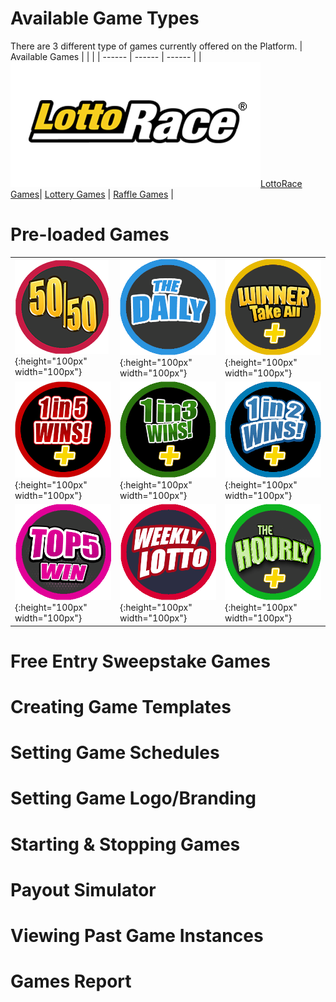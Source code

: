 <!-- TITLE: Games -->
<!-- SUBTITLE: A quick summary of Games -->

# Available Game Types

There are 3 different type of games currently offered on the Platform.
| Available Games | | |
| ------ | ------ | ------ | 
| ![Lottorace Logo Large](/uploads/lottorace-logo-large.png "Lottorace Logo Large")[LottoRace Games](/administration/games/lottorace "Managing your Lottery & Raffle Games")|  [Lottery Games](/administration/games/lottery  "Managing your Lottery Games") | [Raffle Games](/administration/games/raffle "Managing your Raffle Games ") |





# Pre-loaded Games

| |||
| ------ | ------ | ------ | 
| ![50 50 Small](/uploads/50-50-small.png "50 50 Small"){:height="100px" width="100px"} | ![The Daily](/uploads/the-daily.png "The Daily"){:height="100px" width="100px"} | ![Winner Take All Plus](/uploads/winner-take-all-plus.png "Winner Take All Plus"){:height="100px" width="100px"} |
| ![1 In 5 Winsplus](/uploads/1-in-5-winsplus.png "1 In 5 Winsplus"){:height="100px" width="100px"}  | ![1 In 3 Winsplus](/uploads/1-in-3-winsplus.png "1 In 3 Winsplus"){:height="100px" width="100px"} |  ![1 In 2 Wins Plus](/uploads/1-in-2-wins-plus.png "1 In 2 Wins Plus"){:height="100px" width="100px"}  |    
| ![Top 5 Win](/uploads/top-5-win.png "Top 5 Win"){:height="100px" width="100px"}  |  ![Weekly Lotto](/uploads/weekly-lotto.png "Weekly Lotto"){:height="100px" width="100px"}   | ![The Hourly Plus](/uploads/the-hourly-plus.png "The Hourly Plus"){:height="100px" width="100px"}
# Free Entry Sweepstake Games
# Creating Game Templates
# Setting Game Schedules
# Setting Game Logo/Branding
# Starting & Stopping Games
# Payout Simulator
# Viewing Past Game Instances
# Games Report






